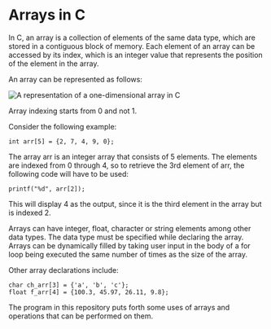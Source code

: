 # **Arrays in C**

In C, an array is a collection of elements of the same data type, which are stored in a contiguous block of memory. 
Each element of an array can be accessed by its index, which is an integer value that represents the position of the element in the array.

An array can be represented as follows:

![A representation of a one-dimensional array in C](https://cdn.programiz.com/sites/tutorial2program/files/c-arrays.jpg)

Array indexing starts from 0 and not 1. 

Consider the following example:

```
int arr[5] = {2, 7, 4, 9, 0};
```

The array arr is an integer array that consists of 5 elements. The elements are indexed from 0 through 4, so to retrieve the 3rd element of arr, the following code will have to be used:

```
printf("%d", arr[2]);
```

This will display 4 as the output, since it is the third element in the array but is indexed 2.

Arrays can have integer, float, character or string elements among other data types. The data type must be specified while declaring the array.
Arrays can be dynamically filled by taking user input in the body of a for loop being executed the same number of times as the size of the array.

Other array declarations include:

```
char ch_arr[3] = {'a', 'b', 'c'};
float f_arr[4] = {100.3, 45.97, 26.11, 9.8};
```

The program in this repository puts forth some uses of arrays and operations that can be performed on them.

